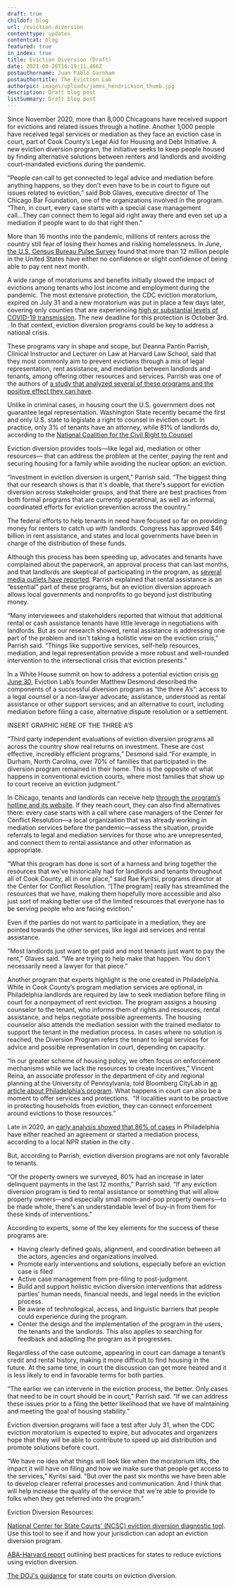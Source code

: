 ```yaml
---
draft: true
childof: blog
url: /eviction-diversion
contenttype: updates
contentcat: blog
featured: true
in_index: true
title: Eviction Diversion (Draft)
date: 2021-08-26T16:19:11.466Z
postauthorname: Juan Pablo Garnham
postauthortitle: The Eviction Lab
authorpic: images/uploads/james_hendrickson_thumb.jpg
description: Draft blog post
listSummary: Draft blog post
---
```

Since November 2020, more than 8,000 Chicagoans have received support for evictions and related issues through a hotline. Another 1,000 people have received legal services or mediation as they face an eviction case in court, part of Cook County’s Legal Aid for Housing and Debt Initiative. A new eviction diversion program, the initiative seeks to keep people housed by finding alternative solutions between renters and landlords and avoiding court-mandated evictions during the pandemic. 



“People can call to get connected to legal advice and mediation before anything happens, so they don't even have to be in court to figure out issues related to eviction,” said Bob Glaves, executive director of The Chicago Bar Foundation, one of the organizations involved in the program. “Then, in court, every case starts with a special case management call...They can connect them to legal aid right away there and even set up a mediation if people want to do that right then.”



More than 16 months into the pandemic, millions of renters across the country still fear of losing their homes and risking homelessness. In June, [the U.S. Census Bureau Pulse Survey](https://www.census.gov/data/tables/2021/demo/hhp/hhp33.html) found that more than 12 million people in the United States have either no confidence or slight confidence of being able to pay rent next month.



A wide range of moratoriums and benefits initially slowed the impact of evictions among tenants who lost income and employment during the pandemic. The most extensive protection, the CDC eviction moratorium, expired on July 31 and a new moratorium was put in place a few days later, covering only counties that are experiencing [high or substantial levels of COVID-19 transmission](https://covid.cdc.gov/covid-data-tracker/#county-view). The new deadline for this protection is October 3rd. . In that context, eviction diversion programs could be key to address a national crisis.



These programs vary in shape and scope, but Deanna Pantín Parrish, Clinical Instructor and Lecturer on Law at Harvard Law School, said that they most commonly aim to prevent evictions through a mix of legal representation, rent assistance, and mediation between landlords and tenants, among offering other resources and services. Parrish was one of the authors of [a study that analyzed several of these programs and the positive effect they can have](https://www.americanbar.org/content/dam/aba/administrative/legal_aid_indigent_defendants/ls-covid19-dpp-best-practices.pdf?utm_source=NLIHC+All+Subscribers&utm_campaign=3d41b859ed-natl-call_summary_07-12-2021&utm_medium=email&utm_term=0_e090383b5e-3d41b859ed-293419986&ct=t(natl-call_summary_07-12-2021)).



Unlike in criminal cases, in housing court the U.S. government does not guarantee legal representation. Washington State recently became the first and only U.S. state to legislate a right to counsel in eviction court. In practice, only 3% of tenants have an attorney, while 81% of landlords do, according to the [National Coalition for the Civil Right to Counsel](http://civilrighttocounsel.org/uploaded_files/280/Landlord_and_tenant_eviction_rep_stats__NCCRC_.pdf)



Eviction diversion provides tools—like legal aid, mediation or other resources— that can address the problem at the center, paying the rent and securing housing for a family while avoiding the nuclear option: an eviction.



“Investment in eviction diversion is urgent,” Parrish said. “The biggest thing that our research shows is that it's doable, that there's support for eviction diversion across stakeholder groups, and that there are best practices from both formal programs that are currently operational, as well as informal, coordinated efforts for eviction prevention across the country.”



The federal efforts to help tenants in need have focused so far on providing money for renters to catch up with landlords. Congress has approved $46 billion in rent assistance, and states and local governments have been in charge of the distribution of these funds.



Although this process has been speeding up, advocates and tenants have complained about the paperwork, an approval process that can last months, and that landlords are skeptical of participating in the program, as [several media outlets have reported](https://www.nbcnews.com/politics/politics-news/federal-eviction-moratorium-set-expire-states-offer-patchwork-protections-n1273408). Parrish explained that rental assistance is an “essential” part of these programs, but an eviction diversion approach allows local governments and nonprofits to go beyond just distributing money.



“Many interviewees and stakeholders reported that without that additional rental or cash assistance tenants have little leverage in negotiations with landlords. But as our research showed, rental assistance is addressing one part of the problem and isn't taking a holistic view on the eviction crisis,” Parrish said. “Things like supportive services, self-help resources, mediation, and legal representation provide a more robust and well-rounded intervention to the intersectional crisis that eviction presents.”



In a White House summit on how to address a potential eviction crisis [on June 30](https://www.youtube.com/watch?v=S3zVlAJFhq4), Eviction Lab’s founder Matthew Desmond described the components of a successful diversion program as “the three A’s”: access to a legal counsel or a non-lawyer advocate; assistance, understood as rental assistance or other support services; and an alternative to court, including mediation before filing a case, alternative dispute resolution or a settlement.



INSERT GRAPHIC HERE OF THE THREE A’S



“Third party independent evaluations of eviction diversion programs all across the country show real returns on investment. These are cost effective, incredibly efficient programs,” Desmond said.“For example, in Durham, North Carolina, over 70% of families that participated in the diversion program remained in their home. This is the opposite of what happens in conventional eviction courts, where most families that show up to court receive an eviction judgment.”



In Chicago, tenants and landlords can receive help [through the program’s hotline and its website](https://www.cookcountylegalaid.org/). If they reach court, they can also find alternatives there: every case starts with a call where case managers of the Center for Conflict Resolution—a local organization that was already working in mediation services before the pandemic—assess the situation, provide referrals to legal and mediation services for those who are unrepresented, and connect them to rental assistance and other information as appropriate. 



“What this program has done is sort of a harness and bring together the resources that we've historically had for landlords and tenants throughout all of Cook County, all in one place,” said Rae Kyritsi, programs director at the Center for Conflict Resolution. “\[The program] really has streamlined the resources that we have, making them hopefully more accessible and also just sort of making better use of the limited resources that everyone has to be serving people who are facing eviction.”



Even if the parties do not want to participate in a mediation, they are pointed towards the other services, like legal aid services and rental assistance.



“Most landlords just want to get paid and most tenants just want to pay the rent,” Glaves said. “We are trying to help make that happen. You don't necessarily need a lawyer for that piece.”



Another program that experts highlight is the one created in Philadelphia. While in Cook County’s program mediation services are optional, in Philadelphia landlords are required by law to seek mediation before filing in court for a nonpayment of rent eviction. The program assigns a housing counselor to the tenant, who informs them of rights and resources, rental assistance, and helps negotiate possible agreements. The housing counselor also attends the mediation session with the trained mediator to support the tenant in the mediation process. In cases where no solution is reached, the Diversion Program refers the tenant to legal services for advice and possible representation in court, depending on capacity.



“In our greater scheme of housing policy, we often focus on enforcement mechanisms while we lack the resources to create incentives,” Vincent Reina, an associate professor in the department of city and regional planning at the University of Pennsylvania, told Bloomberg CityLab in [an article about Philadelphia’s program](https://www.bloomberg.com/news/articles/2021-07-15/philadelphia-tries-new-model-to-curb-evictions?srnd=citylab). What happens in court can also be a moment to offer services and protections.  “If localities want to be proactive in protecting households from eviction, they can connect enforcement around evictions to those resources.”



Late in 2020, an [early analysis showed that 86% of cases](https://whyy.org/articles/its-a-conversation-phillys-alternative-to-landlord-tenant-court-is-preventing-eviction/) in Philadelphia have either reached an agreement or started a mediation process, according to a local NPR station in the city . 



But, according to Parrish, eviction diversion programs are not only favorable to tenants. 



“Of the property owners we surveyed, 80% had an increase in later delinquent payments in the last 12 months,” Parrish said. “If any eviction diversion program is tied to rental assistance or something that will allow property owners—and especially small mom-and-pop property owners—to be made whole, there's an understandable level of buy-in from them for these kinds of interventions.”



According to experts, some of the key elements for the success of these programs are:



* Having clearly defined goals, alignment, and coordination between all the actors, agencies and organizations involved.
* Promote early interventions and solutions, especially before an eviction case is filed
* Active case management from pre-filing to post-judgment.
* Build and support holistic eviction diversion interventions that address parties’ human needs, financial needs, and legal needs in the eviction process.
* Be aware of technological, access, and linguistic barriers that people could experience during the program.
* Center the design and the implementation of the program in the users, the tenants and the landlords. This also applies to searching for feedback and adapting the program as it progresses.



Regardless of the case outcome, appearing in court can damage a tenant’s credit and rental history, making it more difficult to find housing in the future. At the same time, in court the discussion can get more heated and it is less likely to end in favorable terms for both parties. 



“The earlier we can intervene in the eviction process, the better. Only cases that need to be in court should be in court,” Parrish said. “If we can address these issues prior to a filing the better likelihood that we have of maintaining and meeting the goal of housing stability.”



Eviction diversion programs will face a test after July 31, when the CDC eviction moratorium is expected to expire, but advocates and organizers hope that they will be able to contribute to speed up aid distribution and promote solutions before court. 



“We have no idea what things will look like when the moratorium lifts, the impact it will have on filing and how we make sure that people get access to the services,” Kyritsi said. “But over the past six months we have been able to develop clearer referral processes and communication. And I think that will help increase the quality of the service that we're able to provide to folks when they get referred into the program.”



Eviction Diversion Resources:



[National Center for State Courts' (NCSC) eviction diversion diagnostic tool](https://click.pewtrusts.org/?qs=d726d81a61b4904bcfd19aa8aef0ea74b030f2692e21935341d17858e1db1ea34ca759c98dd09ca3d06a10097edc25c2e68e423a19c199ef). Use this tool to see if and how your jurisdiction can adopt an eviction diversion program.



[ABA-Harvard report](https://click.pewtrusts.org/?qs=d726d81a61b4904b2ead0c91a02909a794cc878814a9f0fbc7ccfe425c055de32becf3877eae51e4a79f3d31915de2bff6d6dcdcf8089eeb) outlining best practices for states to reduce evictions using eviction diversion.



[The DOJ's guidance](https://click.pewtrusts.org/?qs=d726d81a61b4904b8dd0c80529eed0e37906cfa201874c2f914828956d49207eb87f4dfcaae1ace9a4167d9c5c87faed8444017b85c20f8b) for state courts on eviction diversion.